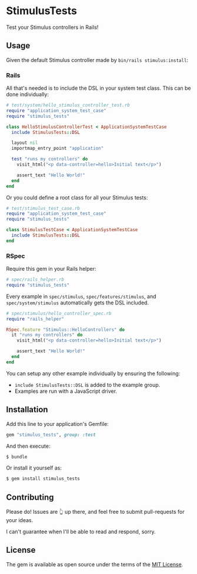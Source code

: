 # StimulusTests

Test your Stimulus controllers in Rails!

## Usage

Given the default Stimulus controller made by `bin/rails stimulus:install`:

### Rails

All that's needed is to include the DSL in your system test class. This can be done individually:
```rb
# test/system/hello_stimulus_controller_test.rb
require "application_system_test_case"
require "stimulus_tests"

class HelloStimulusControllerTest < ApplicationSystemTestCase
  include StimulusTests::DSL

  layout nil
  importmap_entry_point "application"

  test "runs my controllers" do
    visit_html("<p data-controller=hello>Initial text</p>")

    assert_text "Hello World!"
  end
end
```

Or you could define a root class for all your Stimulus tests:
```rb
# test/stimulus_test_case.rb
require "application_system_test_case"
require "stimulus_tests"

class StimulusTestCase < ApplicationSystemTestCase
  include StimulusTests::DSL
end
```

### RSpec

Require this gem in your Rails helper:
```rb
# spec/rails_helper.rb
require "stimulus_tests"
```

Every example in `spec/stimulus`, `spec/features/stimulus`, and `spec/system/stimulus` automatically gets the DSL included.

```rb
# spec/stimulus/hello_controller_spec.rb
require "rails_helper"

RSpec.feature "Stimulus::HelloControllers" do
  it "runs my controllers" do
    visit_html("<p data-controller=hello>Initial text</p>")

    assert_text "Hello World!"
  end
end
```

You can setup any other example individually by ensuring the following:
- `include StimulusTests::DSL` is added to the example group.
- Examples are run with a JavaScript driver.

## Installation
Add this line to your application's Gemfile:

```ruby
gem "stimulus_tests", group: :test
```

And then execute:
```bash
$ bundle
```

Or install it yourself as:
```bash
$ gem install stimulus_tests
```

## Contributing
Please do! Issues are 👆 up there, and feel free to submit pull-requests for your ideas.

I can't guarantee when I'll be able to read and respond, sorry.

## License
The gem is available as open source under the terms of the [MIT License](https://opensource.org/licenses/MIT).
